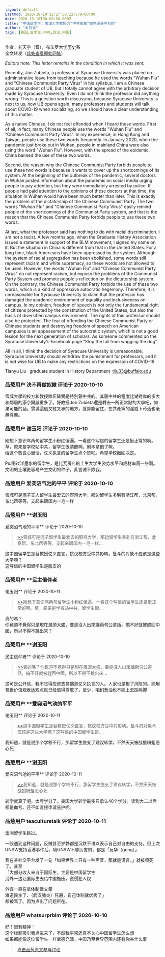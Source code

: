 ```yaml
---
layout: default
Lastmod: 2020-10-10T12:27:58.227579+00:00
date: 2020-10-10T00:00:00.000Z
title: "中国留学生：雪城大学教授为“中共病毒”被停课是不对的"
author: "半月谈"
tags: [美国,留学生,中共,政治,中国]
---
```


作者：刘天宇（音），布法罗大学历史系  
全文转发（[此处查看原始网址]( "https://www.ubspectrum.com/article/2020/09/letter-to-the-editor-china?fbclid=IwAR2I-D0qZWNZqx7HhRVJRPVl9U6WXe0hZOGe7QiPUyQ2v6RUTDVvKVk0MXI")）  
  
_Editors note: This letter remains in the condition in which it was sent._  
  
Recently, Jon Zubieta, a professor at Syracuse University was placed on administrative leave from teaching because he used the words "Wuhan Flu" and "Chinese Communist Party Virus" in his syllabus. I am a Chinese graduate student of UB, but I totally cannot agree with the arbitrary decision made by Syracuse University. Even I do not think the professor did anything wrong. This is a question worth discussing, because Syracuse University is next to us, now UB opens again, many professors and students will talk about COVID-19 when socializing, so we should have a clear understanding of this matter.  
  
As a native Chinese, I do not feel offended when I heard these words. First of all, in fact, many Chinese people use the words "Wuhan Flu" and "Chinese Communist Party Virus". In my experience, in Hong Kong and Taiwan, people use these two words frequently. In January 2020, when the pandemic just broke out in Wuhan, people in mainland China were also using the word "Wuhan Flu". However, with the spread of the epidemic, China banned the use of these two words.  
  
Second, the reason why the Chinese Communist Party forbids people to use these two words is because it wants to cover up the shortcomings of its system. At the beginning of the outbreak of the pandemic, several doctors in Wuhan posted information about the pandemic on social media urging people to pay attention, but they were immediately arrested by police. If people had paid attention to the opinions of these doctors at that time, the situation in Wuhan would have been much better than later. This is exactly the problem of the dictatorship of the Chinese Communist Party. The two words "Wuhan Flu" and "Chinese Communist Party Virus" easily remind people of the shortcomings of the Communist Party system, and that is the reason that the Chinese Communist Party forbids people to use these two words.  
  
At last, what the professor said has nothing to do with racial discrimination. I am not a racist. A few months ago, when the Graduate History Association issued a statement in support of the BLM movement, I signed my name on it. But the situation in China is different from that in the United States. For a long time, black Americans have been oppressed by the system. Although the system of racial segregation has been abolished, some words still represent racism and white supremacy, so these words are not allowed to be used. However, the words "Wuhan Flu" and "Chinese Communist Party Virus" do not represent racism, but expose the problems of the Communist Party System and promote people's reflection on the dictatorship system. On the contrary, the Chinese Communist Party forbids the use of these two words, which is a kind of oppressive autocratic hegemony. Therefore, it is unreasonable for Syracuse University to claim that the professor has damaged the academic environment of equality and inclusiveness on campus. In my opinion, freedom of speech is not only the fundamental right of citizens protected by the constitution of the United States, but also the basis of diversified campus environment. The rights of this professor should also be protected. The fear of offending the Chinese Communist Party or Chinese students and destroying freedom of speech on American campuses is an appeasement of the autocratic system, which is not a good lesson for the next generation of scholars. As someone commented on the Syracuse University's Facebook page “Stop the tail from wagging the dog”.  
  
All in all, I think the decision of Syracuse University is unreasonable. Syracuse University should withdraw the punishment for professors, and it is not wise for UB to make any restrictions on the expression of COVID-19.  
  
Tianyu Liu   graduate student in History Department  tliu33@buffalo.edu

            
### 品葱用户 **決不再做奴隸** 评论于 2020-10-10
        
雪城大學的校方和教授隊伍確實是特別親中共的。其親中共的程度比湖對岸的多大和鄰居的康奈爾嚴重多了。好教授Jon Zubieta還是轉去一所正常點的大學吧，如果可能的話。雪城這個又紅又專的地方，就算能留住，在共產黨的淫威下苟活也毫無尊嚴。
        


            
### 品葱用户 **谢玉阳** 评论于 2020-10-10
        
刚想下意识骂两句留学生小粉红傻逼。一看这个写信的留学生还是挺正常的啊。  
草，原来是学校站中共，留学生很清醒啊。剧本拿倒了啊。  
给这个敢说心里话，仗义执言的留学生点个赞吧。希望学校撤回决定。  
  
Ps:喝过洋墨水的留学生，是比瓦房店的土生大学生姿势水平和成材率高一些啊。文明的土壤更容易产生文明的种子，此言诚不欺我。
        


            
### 品葱用户 **爱突沼气池的平平** 评论于 2020-10-10
        
雪城可是混子支人留学生最爱去的野鸡大学，那边留学生多到有浙江帮，北京帮，东北帮等等，支起来跟国内一毛一样
        


            
### 品葱用户 **谢玉阳 
爱突沼气池的平平** 评论于 2020-10-10
        
> [\>>]( "/article/item_id-514048#")雪城可是混子留学生最爱去的野鸡大学，那边留学生多到有浙江帮，北京帮，东北帮等等，支起来跟国内一毛一样...

  
这中国留学生是替教授仗义直言，抗议校方受中共影响。批斗的对象不应该是这些大学嘛？  
这写信的中国留学生是脱支的
        


            
### 品葱用户 **民主信仰者 
谢玉阳** 评论于 2020-10-11
        
> [\>>]( "/article/item_id-514045#")刚想下意识骂两句留学生小粉红傻逼。一看这个写信的留学生还是挺正常的啊。草，原来是学校站中共，留学生很...

  
真的嗎？  
你難道不覺得只是現在風頭太盛，要是沒人出來講兩句公道話，搞不好就被趕回中國，所以不得不跳出來？
        


            
### 品葱用户 **谢玉阳 
民主信仰者** 评论于 2020-10-10
        
> [\>>]( "/article/item_id-514051#")真的嗎？你難道不覺得只是現在風頭太盛，要是沒人出來講兩句公道話，搞不好就被趕回中國，所以不得不跳出來...

  
这可是公开信，我不觉得应该恶意揣测仗义执言的人。人家也是担了风险的。能用普世价值观表达观点就已经值得尊敬了，至少，咱们葱油也不能上去踩两脚
        


            
### 品葱用户 **爱突沼气池的平平 
谢玉阳** 评论于 2020-10-11
        
> [\>>]( "/article/item_id-514050#")这中国留学生是替教授仗义直言，抗议校方受中共影响。批斗的对象不应该是这些大学嘛？这写信的中国留学生是...

  
我知道，就是说那个学校不行，那留学生脱支了建议转学，不然天天被战狼粉蛆恶心死
        


            
### 品葱用户 **谢玉阳 
爱突沼气池的平平** 评论于 2020-10-11
        
> [\>>]( "/article/item_id-514054#")我知道，就是说那个学校不行，那留学生脱支了建议转学，不然天天被战狼粉蛆恶心死

  
转学就算了吧，太亏学分了。美国大学转学最多只承认40个学分。读到大二以后都是血亏。还不如直接申请庇护呢。
        


            
### 品葱用户 **teaculturetalk** 评论于 2020-10-11
        
澳洲留学生路过。  
  
一般遇到这种问题，反贼甚至岁静都是沉默不语以表示自己对自由的支持。但上次UNSW支持香港事件后，喷UNSW不够厉害的，都是「反华（gòng）」  
  
我在某社交平台发了一句「如果世界上只有一种声音，那就是谎言。」就被喷死了。甚至  
「大部分收入来自于国际生，主要是中国留学生  
另外一边让国际生去给中国施压，说侵犯人权  
  
外媒一直在拿体制做文章  
难道民主了、（武汉肺炎）死遍，自己体制就优秀了」  
都被骂了。因为点出了问题所在。
        


            
### 品葱用户 **whatsurprblm** 评论于 2020-10-10
        
好！很有精神！  
这个标题吸引我点进来了，不然我平常还真不关心中国留学生怎么想  
如果都能像这位留学生一样武德充沛，中国乃至世界范围内还有你共什么事
        






> [点击品葱原文参与讨论](https://pincong.rocks/article/24912)

